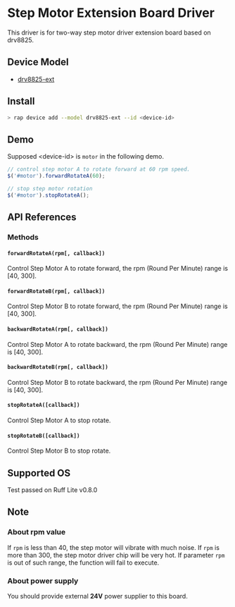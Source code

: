 # Step Motor Extension Board Driver

This driver is for two-way step motor driver extension board based on drv8825.

## Device Model

- [drv8825-ext](https://rap.ruff.io/devices/drv8825-ext)

## Install

```sh
> rap device add --model drv8825-ext --id <device-id> 
```

## Demo

Supposed \<device-id\> is `motor` in the following demo.

```js
// control step motor A to rotate forward at 60 rpm speed.
$('#motor').forwardRotateA(60);

// stop step motor rotation
$('#motor').stopRotateA();
```

## API References

### Methods

#### `forwardRotateA(rpm[, callback])`

Control Step Motor A to rotate forward, the rpm (Round Per Minute) range is [40, 300].

#### `forwardRotateB(rpm[, callback])`

Control Step Motor B to rotate forward, the rpm (Round Per Minute) range is [40, 300].

#### `backwardRotateA(rpm[, callback])`

Control Step Motor A to rotate backward, the rpm (Round Per Minute) range is [40, 300].

#### `backwardRotateB(rpm[, callback])`

Control Step Motor B to rotate backward, the rpm (Round Per Minute) range is [40, 300].

#### `stopRotateA([callback])`

Control Step Motor A to stop rotate.

#### `stopRotateB([callback])`

Control Step Motor B to stop rotate.

## Supported OS

Test passed on Ruff Lite v0.8.0

## Note

### About rpm value

If `rpm` is less than 40, the step motor will vibrate with much noise. If `rpm` is more than 300, the step motor driver chip will be very hot. If parameter `rpm` is out of such range, the function will fail to execute.

### About power supply

You should provide external **24V** power supplier to this board.